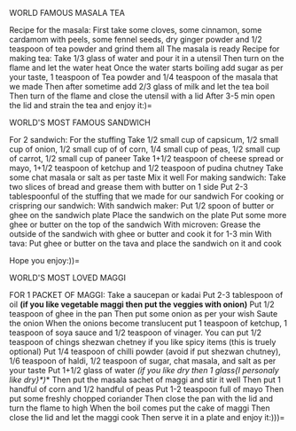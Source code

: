 WORLD FAMOUS MASALA TEA

Recipe for the masala:
First take some cloves, some cinnamon, some cardamom with peels, some fennel seeds, dry ginger powder and 1/2 teaspoon of tea powder and grind them all
The masala is ready
Recipe for making tea:
Take 1/3 glass of water and pour it in a utensil
Then turn on the flame and let the water heat
Once the water starts boiling add sugar as per your taste, 1 teaspoon of Tea powder and 1/4 teaspoon of the masala that we made
Then after sometime add 2/3 glass of milk and let the tea boil
Then turn of the flame and close the utensil with a lid
After 3-5 min open the lid and strain the tea and enjoy it:)=





WORLD'S MOST FAMOUS SANDWICH

For 2 sandwich:
For the stuffing
Take 1/2 small cup of capsicum, 1/2 small cup of onion, 1/2 small cup of of corn, 1/4 small cup of peas, 1/2 small cup of carrot, 1/2 small cup of paneer
Take 1+1/2 teaspoon of cheese spread or mayo, 1+1/2 teaspoon of ketchup and 1/2 teaspoon of pudina chutney
Take some chat masala or salt as per taste
Mix it well
For making sandwich:
Take two slices of bread and grease them with butter on 1 side
Put 2-3 tablespoonful of the stuffing that we made for our sandwich
For cooking or crispring our sandwich:
With sandwich maker:
Put 1/2 spoon of butter or ghee on the sandwich plate
Place the sandwich on the plate
Put some more ghee or butter on the top of the sandwich
With microven:
Grease the outside of the sandwich with ghee or butter and cook it for 1-3 min
With tava:
Put ghee or butter on the tava and place the sandwich on it and cook

Hope you enjoy:))=






WORLD'S MOST LOVED MAGGI

FOR 1 PACKET OF MAGGI:
Take a saucepan or kadai
Put 2-3 tablespoon of oil **(if you like vegetable maggi then put the veggies with onion)**
Put 1/2 teaspoon of ghee in the pan 
Then put some onion as per your wish 
Saute the onion
When the onions become translucent put 1 teaspoon of ketchup, 1 teaspoon of soya sauce and 1/2 teaspoon of vinager. You can put 1/2 teaspoon of chings shezwan chetney if you like spicy items (this is truely optional)
Put 1/4 teaspoon of chilli powder (avoid if put shezwan chutney), 1/6 teaspoon of haldi, 1/2 teaspoon of sugar, chat masala, and salt as per your taste
Put 1+1/2 glass of water **(if you like dry then 1 glass*{I personaly like dry}*)**
Then put the masala sachet of maggi and stir it well
Then put 1 handful of corn and 1/2 handful of peas 
Put 1-2 teaspoon full of mayo
Then put some freshly chopped coriander
Then close the pan with the lid and turn the flame to high 
When the boil comes put the cake of maggi
Then close the lid and let the maggi cook
Then serve it in a plate and enjoy it:)))=